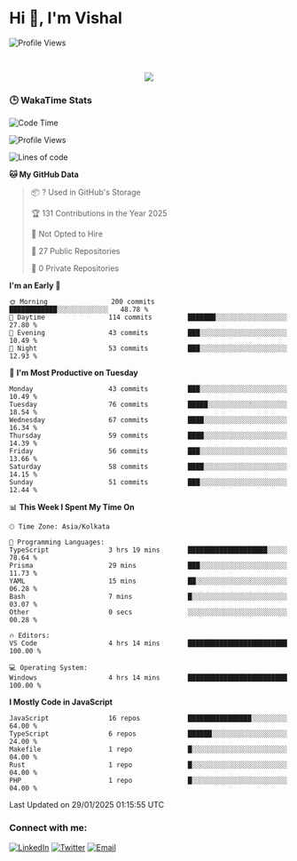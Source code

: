 # Hi 👋, I'm Vishal

  
 <!--<img src="https://komarev.com/ghpvc/?username=swarajbachu&label=Profile%20Views&color=0e75b6&style=flat" align='right' alt="swarajbachu" />-->
![Profile Views](http://img.shields.io/badge/Profile%20Views-117-blue)


<br/>


<p align="center">
  <a href="https://github.com/iVishalCode/readme-typing-svg"><img src="https://readme-typing-svg.herokuapp.com?lines=Computer+Science+Student;Full+Stack+Web+Developer;Freelancer;WEB3%20%20Enthusiastic;Always%20learning%20new%20things&center=true&width=380&height=45"></a>
</p>


### 🕒 WakaTime Stats
<!--START_SECTION:waka-->
![Code Time](http://img.shields.io/badge/Code%20Time-4%20hrs%2014%20mins-blue)

![Profile Views](http://img.shields.io/badge/Profile%20Views-131-blue)

![Lines of code](https://img.shields.io/badge/From%20Hello%20World%20I%27ve%20Written-2.8%20million%20lines%20of%20code-blue)

**🐱 My GitHub Data** 

> 📦 ? Used in GitHub's Storage 
 > 
> 🏆 131 Contributions in the Year 2025
 > 
> 🚫 Not Opted to Hire
 > 
> 📜 27 Public Repositories 
 > 
> 🔑 0 Private Repositories 
 > 
**I'm an Early 🐤** 

```text
🌞 Morning                200 commits         ████████████░░░░░░░░░░░░░   48.78 % 
🌆 Daytime                114 commits         ███████░░░░░░░░░░░░░░░░░░   27.80 % 
🌃 Evening                43 commits          ███░░░░░░░░░░░░░░░░░░░░░░   10.49 % 
🌙 Night                  53 commits          ███░░░░░░░░░░░░░░░░░░░░░░   12.93 % 
```
📅 **I'm Most Productive on Tuesday** 

```text
Monday                   43 commits          ███░░░░░░░░░░░░░░░░░░░░░░   10.49 % 
Tuesday                  76 commits          █████░░░░░░░░░░░░░░░░░░░░   18.54 % 
Wednesday                67 commits          ████░░░░░░░░░░░░░░░░░░░░░   16.34 % 
Thursday                 59 commits          ████░░░░░░░░░░░░░░░░░░░░░   14.39 % 
Friday                   56 commits          ███░░░░░░░░░░░░░░░░░░░░░░   13.66 % 
Saturday                 58 commits          ████░░░░░░░░░░░░░░░░░░░░░   14.15 % 
Sunday                   51 commits          ███░░░░░░░░░░░░░░░░░░░░░░   12.44 % 
```


📊 **This Week I Spent My Time On** 

```text
🕑︎ Time Zone: Asia/Kolkata

💬 Programming Languages: 
TypeScript               3 hrs 19 mins       ████████████████████░░░░░   78.64 % 
Prisma                   29 mins             ███░░░░░░░░░░░░░░░░░░░░░░   11.73 % 
YAML                     15 mins             ██░░░░░░░░░░░░░░░░░░░░░░░   06.28 % 
Bash                     7 mins              █░░░░░░░░░░░░░░░░░░░░░░░░   03.07 % 
Other                    0 secs              ░░░░░░░░░░░░░░░░░░░░░░░░░   00.28 % 

🔥 Editors: 
VS Code                  4 hrs 14 mins       █████████████████████████   100.00 % 

💻 Operating System: 
Windows                  4 hrs 14 mins       █████████████████████████   100.00 % 
```

**I Mostly Code in JavaScript** 

```text
JavaScript               16 repos            ████████████████░░░░░░░░░   64.00 % 
TypeScript               6 repos             ██████░░░░░░░░░░░░░░░░░░░   24.00 % 
Makefile                 1 repo              █░░░░░░░░░░░░░░░░░░░░░░░░   04.00 % 
Rust                     1 repo              █░░░░░░░░░░░░░░░░░░░░░░░░   04.00 % 
PHP                      1 repo              █░░░░░░░░░░░░░░░░░░░░░░░░   04.00 % 
```




 Last Updated on 29/01/2025 01:15:55 UTC
<!--END_SECTION:waka-->


### Connect with me:

[![LinkedIn](https://img.shields.io/badge/LinkedIn-0A66C2?style=for-the-badge&logo=linkedin&logoColor=white)](https://linkedin.com/in/vishal-kumar-779054260)
[![Twitter](https://img.shields.io/badge/Twitter-1DA1F2?style=for-the-badge&logo=twitter&logoColor=white)](https://twitter.com/iVishalCode)
[![Email](https://img.shields.io/badge/Email-D14836?style=for-the-badge&logo=gmail&logoColor=white)](mailto:ilearnvk@gmail.com)
